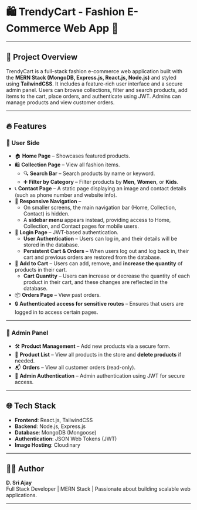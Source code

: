# 🛍️ TrendyCart - Fashion E-Commerce Web App 🛒

---

## 🚀 Project Overview

TrendyCart is a full-stack fashion e-commerce web application built with the **MERN Stack (MongoDB, Express.js, React.js, Node.js)** and styled using **TailwindCSS**. It includes a feature-rich user interface and a secure admin panel. Users can browse collections, filter and search products, add items to the cart, place orders, and authenticate using JWT. Admins can manage products and view customer orders.

---

## 🔥 Features

### 👤 User Side

* 🏠 **Home Page** – Showcases featured products.
* 🛍️ **Collection Page** – View all fashion items.
  * 🔍 **Search Bar** – Search products by name or keyword.
  * ➕ **Filter by Category** – Filter products by **Men**, **Women**, or **Kids**.
* 📞 **Contact Page** – A static page displaying an image and contact details (such as phone number and website info).
* 📱 **Responsive Navigation** –  
  * On smaller screens, the main navigation bar (Home, Collection, Contact) is hidden.  
  * A **sidebar menu** appears instead, providing access to Home, Collection, and Contact pages for mobile users.
* 🔐 **Login Page** – JWT-based authentication.
  * **User Authentication** – Users can log in, and their details will be stored in the database.
  * **Persistent Cart & Orders** – When users log out and log back in, their cart and previous orders are restored from the database.
* 🛒 **Add to Cart** – Users can add, remove, and **increase the quantity** of products in their cart.
  * **Cart Quantity** – Users can increase or decrease the quantity of each product in their cart, and these changes are reflected in the database.
* 📦 **Orders Page** – View past orders.
* 🔒 **Authenticated access for sensitive routes** – Ensures that users are logged in to access certain pages.

---

### 🔧 Admin Panel

* 🛠️ **Product Management** – Add new products via a secure form.
* 📃 **Product List** – View all products in the store and **delete products** if needed.
* 📬 **Orders** – View all customer orders (read-only).
* 🔐 **Admin Authentication** – Admin authentication using JWT for secure access.

---

## 🌐 Tech Stack

* **Frontend**: React.js, TailwindCSS
* **Backend**: Node.js, Express.js
* **Database**: MongoDB (Mongoose)
* **Authentication**: JSON Web Tokens (JWT)
* **Image Hosting**: Cloudinary

---

## 🧑‍💻 Author

**D. Sri Ajay**  
Full Stack Developer | MERN Stack | Passionate about building scalable web applications.

---





